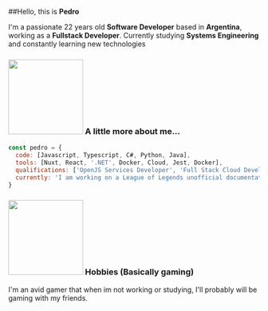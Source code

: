 ##Hello, this is **Pedro**

I'm a passionate 22 years old **Software Developer** based in **Argentina**, working as a **Fullstack Developer**.
Currently studying **Systems Engineering** and constantly learning new technologies

### <img src="https://media.giphy.com/media/kwEmwFUWO5Ety/giphy.gif" width="150"> A little more about me...  

```javascript
const pedro = {
  code: [Javascript, Typescript, C#, Python, Java],
  tools: [Nuxt, React, '.NET', Docker, Cloud, Jest, Docker],
  qualifications: ['OpenJS Services Developer', 'Full Stack Cloud Developer'],
  currently: 'I am working on a League of Legends unofficial documentation project.'
}
```

### <img src="https://media.giphy.com/media/ckTRTDXhDF652ltrK9/giphy.gif" width="150"> Hobbies (Basically gaming)

I'm an avid gamer that when im not working or studying, I'll probably will be gaming with my friends.  
